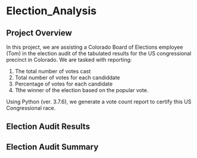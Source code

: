 # Election_Analysis

## Project Overview
In this project, we are assisting a Colorado Board of Elections employee (Tom) in the election audit of the tabulated results for the US congressional precinct in Colorado. We are tasked with reporting: 
1. The total number of votes cast 
2. Total number of votes for each candiddate 
3. Percentage of votes for each candidate
4. Tthe winner of the election based on the popular vote.

Using Python (ver. 3.7.6), we generate a vote count report to certify this US Congressional race.

## Election Audit Results

## Election Audit Summary
